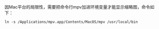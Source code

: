 因Mac平台的局限性，需要把命令行mpv加进环境变量才能显示缩略图，命令如下：
```
ln -s /Applications/mpv.app/Contents/MacOS/mpv /usr/local/bin
```
